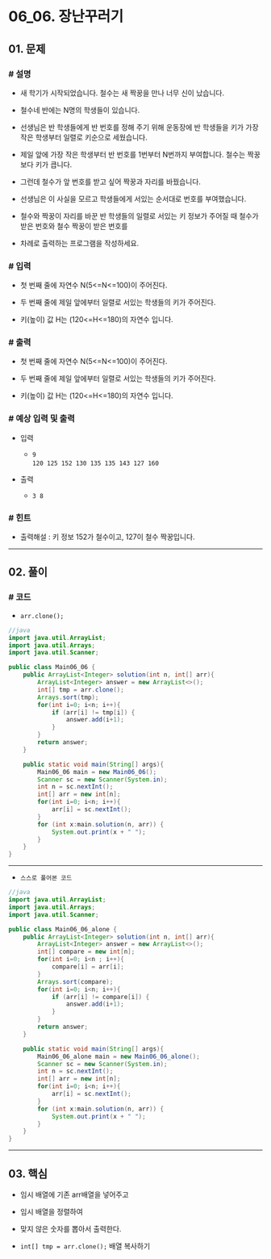 # 06_06. 장난꾸러기

## 01. 문제

### # 설명

- 새 학기가 시작되었습니다. 철수는 새 짝꿍을 만나 너무 신이 났습니다.

- 철수네 반에는 N명의 학생들이 있습니다.

- 선생님은 반 학생들에게 반 번호를 정해 주기 위해 운동장에 반 학생들을 키가 가장 작은 학생부터 일렬로 키순으로 세웠습니다.

- 제일 앞에 가장 작은 학생부터 반 번호를 1번부터 N번까지 부여합니다. 철수는 짝꿍보다 키가 큽니다.

- 그런데 철수가 앞 번호를 받고 싶어 짝꿍과 자리를 바꿨습니다.

- 선생님은 이 사실을 모르고 학생들에게 서있는 순서대로 번호를 부여했습니다.

- 철수와 짝꿍이 자리를 바꾼 반 학생들의 일렬로 서있는 키 정보가 주어질 때 철수가 받은 번호와 철수 짝꿍이 받은 번호를

- 차례로 출력하는 프로그램을 작성하세요.

### # 입력

- 첫 번째 줄에 자연수 N(5<=N<=100)이 주어진다.

- 두 번째 줄에 제일 앞에부터 일렬로 서있는 학생들의 키가 주어진다.

- 키(높이) 값 H는 (120<=H<=180)의 자연수 입니다.

### # 출력

- 첫 번째 줄에 자연수 N(5<=N<=100)이 주어진다.

- 두 번째 줄에 제일 앞에부터 일렬로 서있는 학생들의 키가 주어진다.

- 키(높이) 값 H는 (120<=H<=180)의 자연수 입니다.

### # 예상 입력 및 출력

- 입력
  - `9`
</br>`120 125 152 130 135 135 143 127 160`

- 출력
  - `3 8`

### # 힌트

- 출력해설 : 키 정보 152가 철수이고, 127이 철수 짝꿍입니다.

---

## 02. 풀이

### # 코드

- `arr.clone();`

```java
//java
import java.util.ArrayList;
import java.util.Arrays;
import java.util.Scanner;

public class Main06_06 {
    public ArrayList<Integer> solution(int n, int[] arr){
        ArrayList<Integer> answer = new ArrayList<>();
        int[] tmp = arr.clone();
        Arrays.sort(tmp);
        for(int i=0; i<n; i++){
            if (arr[i] != tmp[i]) {
                answer.add(i+1);
            }
        }
        return answer;
    }

    public static void main(String[] args){
        Main06_06 main = new Main06_06();
        Scanner sc = new Scanner(System.in);
        int n = sc.nextInt();
        int[] arr = new int[n];
        for(int i=0; i<n; i++){
            arr[i] = sc.nextInt();
        }
        for (int x:main.solution(n, arr)) {
            System.out.print(x + " ");
        }
    }
}
```

---

- `스스로 풀어본 코드`

```java
//java
import java.util.ArrayList;
import java.util.Arrays;
import java.util.Scanner;

public class Main06_06_alone {
    public ArrayList<Integer> solution(int n, int[] arr){
        ArrayList<Integer> answer = new ArrayList<>();
        int[] compare = new int[n];
        for(int i=0; i<n ; i++){
            compare[i] = arr[i];
        }
        Arrays.sort(compare);
        for(int i=0; i<n; i++){
            if (arr[i] != compare[i]) {
                answer.add(i+1);
            }
        }
        return answer;
    }

    public static void main(String[] args){
        Main06_06_alone main = new Main06_06_alone();
        Scanner sc = new Scanner(System.in);
        int n = sc.nextInt();
        int[] arr = new int[n];
        for(int i=0; i<n; i++){
            arr[i] = sc.nextInt();
        }
        for (int x:main.solution(n, arr)) {
            System.out.print(x + " ");
        }
    }
}
```

---

## 03. 핵심

- 임시 배열에 기존 arr배열을 넣어주고
- 임시 배열을 정렬하여
- 맞지 않은 숫자를 뽑아서 출력한다.

- `int[] tmp = arr.clone();` 배열 복사하기
